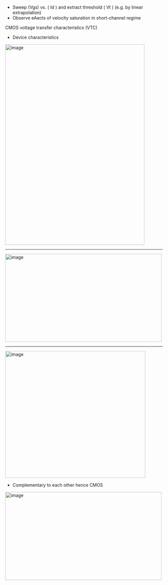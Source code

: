 - Sweep (Vgs) vs. ( Id ) and extract threshold ( Vt ) (e.g. by linear extrapolation) 
- Observe eAects of velocity saturation in short-channel regime

CMOS voltage transfer characteristics (VTC) 
- Device characteristics

<img width="445" height="640" alt="image" src="https://github.com/user-attachments/assets/8a5f3436-7b9d-425e-b915-51e7a4ba048d" />






---
<img width="500" height="281" alt="image" src="https://github.com/user-attachments/assets/1aba54cd-2322-4903-bf29-892d4c504e84" />

---
<img width="448" height="405" alt="image" src="https://github.com/user-attachments/assets/0df81f13-95a6-418f-9793-9588b15017e3" />

- Complementary to each other hence CMOS
<img width="500" height="281" alt="image" src="https://github.com/user-attachments/assets/56cc9461-5589-417b-91d2-d61c167824b2" />

